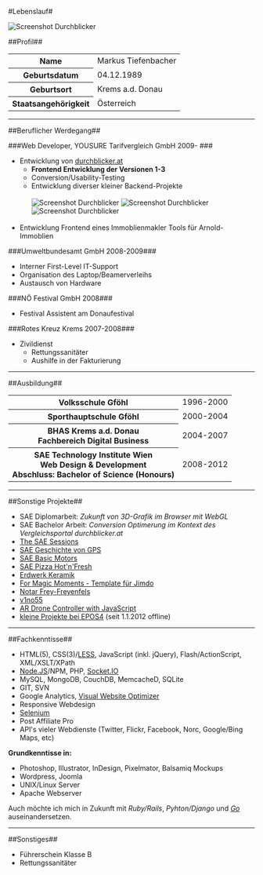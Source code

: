 #Lebenslauf#

![Screenshot Durchblicker](https://raw.github.com/tiefenb/ll/master/images/thumbs/myself.jpg)

##Profil##

<table>
	<tr><th>Name</th><td>Markus Tiefenbacher</td></tr>
	<tr><th>Geburtsdatum</th><td>04.12.1989</td></tr>
	<tr><th>Geburtsort</th><td>Krems a.d. Donau</td></tr>
	<tr><th>Staatsangehörigkeit</th><td>Österreich</td></tr>
</table>

---

##Beruflicher Werdegang##

###Web Developer, YOUSURE Tarifvergleich GmbH 2009- ###
* Entwicklung von [durchblicker.at](https://durchblicker.at)
	* **Frontend Entwicklung der Versionen 1-3**
	* Conversion/Usability-Testing
	* Entwicklung diverser kleiner Backend-Projekte
	<br/><br/>
	![Screenshot Durchblicker](https://raw.github.com/tiefenb/ll/master/images/thumbs/db1.jpg) ![Screenshot Durchblicker](https://raw.github.com/tiefenb/ll/master/images/thumbs/db2.jpg) ![Screenshot Durchblicker](https://raw.github.com/tiefenb/ll/master/images/thumbs/db3.jpg)
	<br/><br/>
* Entwicklung Frontend eines Immoblienmakler Tools für Arnold-Immoblien

###Umweltbundesamt GmbH 2008-2009###
*  Interner First-Level IT-Support
*  Organisation des Laptop/Beamerverleihs
*  Austausch von Hardware

###NÖ Festival GmbH 2008###
*  Festival Assistent am Donaufestival

###Rotes Kreuz Krems 2007-2008###
* Zivildienst
	* Rettungssanitäter
	* Aushilfe in der Fakturierung

---

##Ausbildung##

<table>
	<tr><th>Volksschule Gföhl</th><td>1996-2000</td></tr>
	<tr><th>Sporthauptschule Gföhl</th><td>2000-2004</td></tr>
	<tr><th>BHAS Krems a.d. Donau<br/>Fachbereich Digital Business</th><td>2004-2007</td></tr>
	<tr><th>SAE Technology Institute Wien<br/>Web Design & Development<br/>Abschluss: Bachelor of Science (Honours)</th><td>2008-2012</td></tr>
</table>

---

##Sonstige Projekte##
* SAE Diplomarbeit: *Zukunft von 3D-Grafik im Browser mit WebGL*
* SAE Bachelor Arbeit: *Conversion Optimerung im Kontext des Vergleichsportal durchblicker.at*
* [The SAE Sessions](http://sessions.sae.at)
* [SAE Geschichte von GPS](http://tiefenb.com/gps)
* [SAE Basic Motors](http://tiefenb.com/basic)
* [SAE Pizza Hot'n'Fresh](http://tiefenb.com/pizza)
* [Erdwerk Keramik](http://www.erdwerk-keramik.at)
* [For Magic Moments - Template für Jimdo](http://www.for-magic-moments.com)
* [Notar Frey-Freyenfels](http://www.notar-frey-freyenfels.at)
* [v1no55](http://v1no55.at/)
* [AR Drone Controller with JavaScript](https://github.com/tiefenb/ardrone-webcontroller)
* [kleine Projekte bei EPOS4](http://rip.epos4.at) (seit 1.1.2012 offline)

---

##Fachkenntisse##
* HTML(5), CSS(3)/[LESS](http://lesscss.org/), JavaScript (inkl. jQuery), Flash/ActionScript, XML/XSLT/XPath
* [Node.JS](http://nodejs.org/)/NPM, PHP, [Socket.IO](http://socket.io/)
* MySQL, MongoDB, CouchDB, MemcacheD, SQLite
* GIT, SVN
* Google Analytics, [Visual Website Optimizer](http://visualwebsiteoptimizer.com/)
* Responsive Webdesign
* [Selenium](http://seleniumhq.org/)
* Post Affiliate Pro
* API's vieler Webdienste (Twitter, Flickr, Facebook, Norc, Google/Bing Maps, etc)

**Grundkenntisse in:**

* Photoshop, Illustrator, InDesign, Pixelmator, Balsamiq Mockups
* Wordpress, Joomla
* UNIX/Linux Server
* Apache Webserver

Auch möchte ich mich in Zukunft mit *Ruby/Rails*, *Pyhton/Django* und *[Go](http://golang.org/)* auseinandersetzen.

---

##Sonstiges##
* Führerschein Klasse B
* Rettungssanitäter
